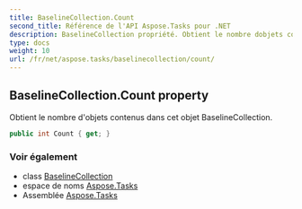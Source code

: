 ```yaml
---
title: BaselineCollection.Count
second_title: Référence de l'API Aspose.Tasks pour .NET
description: BaselineCollection propriété. Obtient le nombre dobjets contenus dans cet objet BaselineCollection.
type: docs
weight: 10
url: /fr/net/aspose.tasks/baselinecollection/count/
---
```

## BaselineCollection.Count property

Obtient le nombre d'objets contenus dans cet objet BaselineCollection.

```csharp
public int Count { get; }
```

### Voir également

* class [BaselineCollection](../)
* espace de noms [Aspose.Tasks](../../baselinecollection/)
* Assemblée [Aspose.Tasks](../../../)


